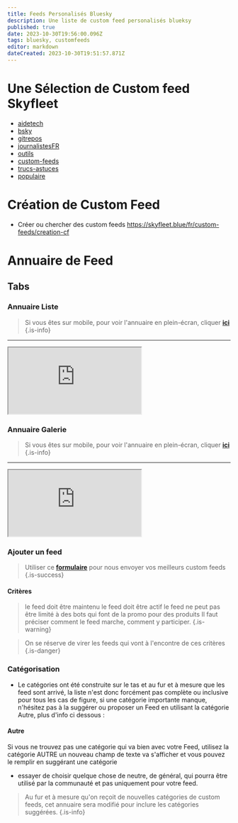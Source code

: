 ```yaml
---
title: Feeds Personalisés Bluesky
description: Une liste de custom feed personalisés blueksy
published: true
date: 2023-10-30T19:56:00.096Z
tags: bluesky, customfeeds
editor: markdown
dateCreated: 2023-10-30T19:51:57.871Z
---
```


# Une Sélection de Custom feed Skyfleet

- [aidetech](/fr/custom-feeds/aidetech)
- [bsky](/fr/custom-feeds/bsky)
- [gitrepos](/fr/custom-feeds/gitrepos)
- [journalistesFR](/fr/custom-feeds/journalistesFR)
- [outils](/fr/custom-feeds/outils)
- [custom-feeds](/fr/custom-feeds/custom-feeds)
- [trucs-astuces](/fr/custom-feeds/trucs-astuces)
- [populaire](/fr/custom-feeds/populaire)

# Création de Custom Feed
- Créer ou chercher des custom feeds https://skyfleet.blue/fr/custom-feeds/creation-cf

# Annuaire de Feed


<h2 class="tabset">Tabs</h2>

### Annuaire Liste

> Si vous êtes sur mobile, pour voir l'annuaire en plein-écran, cliquer **[ici](https://base.skyfleet.blue/public/grid/4W_lCTnwaL0S7wFwZ6zW3Yhf0byVeFD_3A8wh0Csf8g)**
{.is-info}


---

<div class="iframe">
  <iframe class="responsive-iframe" src="https://base.skyfleet.blue/public/grid/4W_lCTnwaL0S7wFwZ6zW3Yhf0byVeFD_3A8wh0Csf8g"></iframe>
</div>

### Annuaire Galerie

> Si vous êtes sur mobile, pour voir l'annuaire en plein-écran, cliquer **[ici](https://base.skyfleet.blue/public/gallery/HHMJp2SxJ4quxSogW59hGHYdvfD_Owof402c9O-7pU4
)**
{.is-info}


---

<div class="iframe">
  <iframe class="responsive-iframe" src="https://base.skyfleet.blue/public/gallery/HHMJp2SxJ4quxSogW59hGHYdvfD_Owof402c9O-7pU4"></iframe>
</div>

### Ajouter un feed

> Utiliser ce **[formulaire](https://base.skyfleet.blue/form/0Bmzxqsv19BNgzWuo9Ikh_zhxODTX5E8BnVKStpO2nk)** pour nous envoyer vos meilleurs custom feeds
{.is-success}


#### Critères

> le feed doit être maintenu
> le feed doit être actif
> le feed ne peut pas être limité à des bots qui font de la promo pour des produits
> Il faut préciser comment le feed marche, comment y participer.
{.is-warning}

> On se réserve de virer les feeds qui vont à l'encontre de ces critères
{.is-danger}


### Catégorisation

- Le catégories ont été construite sur le tas et au fur et à mesure que les feed sont arrivé, la liste n'est donc forcément pas complète ou inclusive pour tous les cas de figure, si une catégorie importante manque, n'hésitez pas à la suggérer ou proposer un Feed en utilisant la catégorie Autre, plus d'info ci dessous :

#### Autre

Si vous ne trouvez pas une catégorie qui va bien avec votre Feed, utilisez la catégorie AUTRE
un nouveau champ de texte va s'afficher et vous pouvez le remplir en suggérant une catégorie
- essayer de choisir quelque chose de neutre, de général, qui pourra être utilisé par la communauté et pas uniquement pour votre feed. 

> Au fur et à mesure qu'on reçoit de nouvelles catégories de custom feeds, cet annuaire sera modifié pour inclure les catégories suggérées. 
{.is-info}